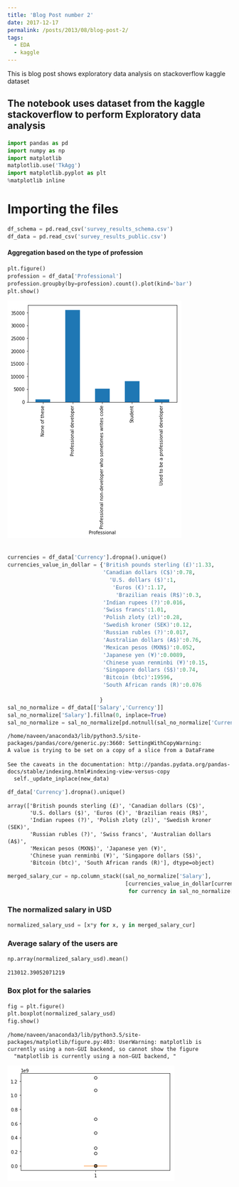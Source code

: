 ```yaml
---
title: 'Blog Post number 2'
date: 2017-12-17
permalink: /posts/2013/08/blog-post-2/
tags:
  - EDA
  - kaggle
---
```


This is blog post shows exploratory data analysis on stackoverflow kaggle dataset


## The notebook uses dataset from the kaggle stackoverflow  to perform Exploratory data analysis


```python
import pandas as pd
import numpy as np
import matplotlib
matplotlib.use('TkAgg')
import matplotlib.pyplot as plt
%matplotlib inline
```

# Importing the files


```python
df_schema = pd.read_csv('survey_results_schema.csv')
df_data = pd.read_csv('survey_results_public.csv')
```

#### Aggregation based on the type of profession


```python
plt.figure()
profession = df_data['Professional']
profession.groupby(by=profession).count().plot(kind='bar')
plt.show()
```


![png](images/output_5_0.png)



```python

currencies = df_data['Currency'].dropna().unique()
currencies_value_in_dollar = {'British pounds sterling (£)':1.33, 
                              'Canadian dollars (C$)':0.78,
                                'U.S. dollars ($)':1,
                                 'Euros (€)':1.17,
                                  'Brazilian reais (R$)':0.3,
                              'Indian rupees (?)':0.016,
                              'Swiss francs':1.01,
                              'Polish zloty (zl)':0.28,
                              'Swedish kroner (SEK)':0.12,
                              'Russian rubles (?)':0.017,
                              'Australian dollars (A$)':0.76,
                              'Mexican pesos (MXN$)':0.052,
                              'Japanese yen (¥)':0.0089,
                              'Chinese yuan renminbi (¥)':0.15,
                              'Singapore dollars (S$)':0.74,
                              'Bitcoin (btc)':19596,
                              'South African rands (R)':0.076
                             
                             }
sal_no_normalize = df_data[['Salary','Currency']]
sal_no_normalize['Salary'].fillna(0, inplace=True)
sal_no_normalize = sal_no_normalize[pd.notnull(sal_no_normalize['Currency'])]
```

    /home/naveen/anaconda3/lib/python3.5/site-packages/pandas/core/generic.py:3660: SettingWithCopyWarning: 
    A value is trying to be set on a copy of a slice from a DataFrame
    
    See the caveats in the documentation: http://pandas.pydata.org/pandas-docs/stable/indexing.html#indexing-view-versus-copy
      self._update_inplace(new_data)



```python
df_data['Currency'].dropna().unique()
```




    array(['British pounds sterling (£)', 'Canadian dollars (C$)',
           'U.S. dollars ($)', 'Euros (€)', 'Brazilian reais (R$)',
           'Indian rupees (?)', 'Polish zloty (zl)', 'Swedish kroner (SEK)',
           'Russian rubles (?)', 'Swiss francs', 'Australian dollars (A$)',
           'Mexican pesos (MXN$)', 'Japanese yen (¥)',
           'Chinese yuan renminbi (¥)', 'Singapore dollars (S$)',
           'Bitcoin (btc)', 'South African rands (R)'], dtype=object)




```python
merged_salary_cur = np.column_stack((sal_no_normalize['Salary'],
                                     [currencies_value_in_dollar[currency] 
                                      for currency in sal_no_normalize['Currency']]))
```

### The normalized salary in USD


```python
normalized_salary_usd = [x*y for x, y in merged_salary_cur]
```

### Average salary of the users are


```python
np.array(normalized_salary_usd).mean()
```




    213012.39052071219



### Box plot for the salaries


```python
fig = plt.figure()
plt.boxplot(normalized_salary_usd)
fig.show()
```

    /home/naveen/anaconda3/lib/python3.5/site-packages/matplotlib/figure.py:403: UserWarning: matplotlib is currently using a non-GUI backend, so cannot show the figure
      "matplotlib is currently using a non-GUI backend, "



![png](images/output_14_1.png)
